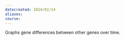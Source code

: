 ```yaml
---
datecreated: 2024/02/14
aliases: 
course:
---
```

 Graphs gene differences between other genes over time.